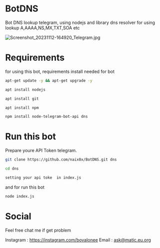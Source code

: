 # BotDNS
Bot DNS lookup telegram, using nodejs and library dns resolver for using lookup A,AAAA,NS,MX,TXT,SOA etc

![Screenshot_20231112-164920_Telegram.jpg]( {https://github.com/naix0x/BotDNS/blob/7e89b72a3fe327920578843394d81bcf972e853e/Screenshot_20231112-164920_Telegram.jpg} )


# Requirements 

for using this bot, requirements install needed for bot

```bash
apt-get update -y && apt-get upgrade -y
```

```bash
apt install nodejs
```

```bash
apt install git
```

```bash
apt install npm
```

```bash
npm install node-telegram-bot-api dns
```

# Run this bot

Prepare youre API Token telegram.

```bash
git clone https://github.com/naix0x/BotDNS.git dns
```

```bash
cd dns
```

```bash
setting your api toke  in index.js 
```

and for run this bot
```bash
node index.js
```

# Social

Feel free chat me if get problem

Instagram : https://instagram.com/bovalonee
Email : ask@matic.eu.org
